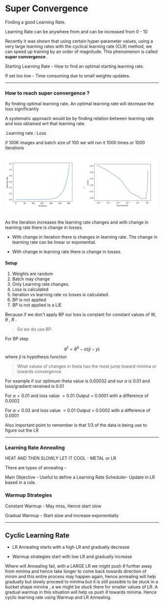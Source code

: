 # Super Convergence

Finding a good Learning Rate. 

Learning Rate can be anywhere from and can be increased from 0 - 10



Recently it was shown that using certain hyper-parameter values, using a very large learning rates with the cyclical learning rate (CLR) method, we can speed up training by an order of magnitude. This phenomenon is  called  **super convergence** .



Starting Learning Rate - How to find an optimal starting learning rate.

If set too low - Time consuming due to small weights updates.





---



### How  to reach super convergence ?

By finding optimal learning rate.  An optimal learning rate will decrease the loss significantly 



A systematic approach would be  by finding relation between learning rate and loss obtained wrt that learning rate. 

​	Learning rate : Loss

if 100K images and batch size of 100 we will run it 1000 times or 1000 Iterations 





![i](i.PNG)

As the Iteration increases the learning rate changes and with change in learning rate there is change in losses.



- With change in Iteration there is changes in learning rate. The change in learning rate can be linear or exponential.

- With change in learning rate there is change in losses.



#### Setup 

1. Weights are random
2. Batch may change
3. Only Learning rate changes.
4. Loss is calculated 
5.  Iteration vs learning rate vs losses is calculated.
6. BP is not applied
7. BP is not applied is a LIE



Because  if we don't apply BP  our loss is constant for constant values of  W, $\theta$ , $R$ .

>  So we do use BP. 



For BP step


$$
\theta^1 =\theta^0 - \alpha (\hat y - y)
$$
where $\hat y$ is hypothesis function 

> What values of changes in theta has the most jump toward minima or towards convergence.

For example if our optimum theta value is 0.00032 and our $\alpha$ is 0.01 and loss/gradient received is 0.01

For $\alpha = 0.01$ and loss value  $= 0.01$ Output =  0.0001 with a difference of 0.0002

For $\alpha = 0.02$ and loss value  $= 0.01$ Output =  0.0002 with a difference of 0.0001





Also important point to remember is that 1/3 of the data is being use to figure out the LR

---

### Learning Rate Annealing

HEAT AND THEN SLOWLY LET IT COOL - METAL or LR

There are types of annealing - 



Main Objective - Useful to define a Learning Rate Scheduler- Update in LR based in a rule.



### Warmup Strategies

Constant Warmup  - May miss, Hence start slow

Gradual Warmup - Start slow and increase exponentially

---

## Cyclic Learning Rate

- LR Annealing starts with a high LR and gradually decrease 

- Warmup strategies start with low LR and gradually increase 





Where will Annealing fail, with a LARGE LR we might push $\theta$ further away from minima and hence take longer to come back towards direction of minim and this entire process may happen again, hence annealing will help gradually but slowly proceed to minima but it is still possible to be stuck in a bucket shape minima , a we might be stuck there for smaller values of LR. A gradual warmup in this situation will help us push $\theta$ towards minima. Hence cyclic  learning rate using Warmup and LR Annealing.





